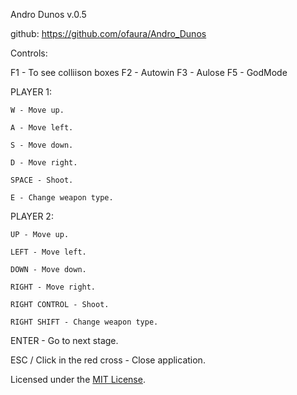 Andro Dunos v.0.5

github: https://github.com/ofaura/Andro_Dunos

Controls:

F1 - To see colliison boxes
F2 - Autowin
F3 - Aulose
F5 - GodMode

PLAYER 1:

	W - Move up.

	A - Move left.

	S - Move down.

	D - Move right.

	SPACE - Shoot.
	
	E - Change weapon type.

PLAYER 2:

	UP - Move up.

	LEFT - Move left.

	DOWN - Move down.

	RIGHT - Move right.

	RIGHT CONTROL - Shoot.
	
	RIGHT SHIFT - Change weapon type.


ENTER - Go to next stage.

ESC / Click in the red cross - Close application.

Licensed under the [MIT License](LICENSE).